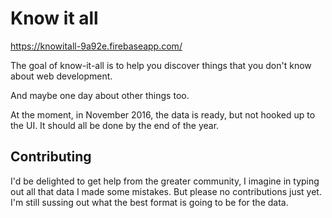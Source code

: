 # Know it all

https://knowitall-9a92e.firebaseapp.com/

The goal of know-it-all is to help you discover things 
that you don't know about web development.

And maybe one day about other things too.

At the moment, in November 2016, the data is ready, but
not hooked up to the UI. It should all be done by
the end of the year.

## Contributing
I'd be delighted to get help from the greater community, I imagine
in typing out all that data I made some mistakes. But
please no contributions just yet. I'm still sussing out
what the best format is going to be for the data.
